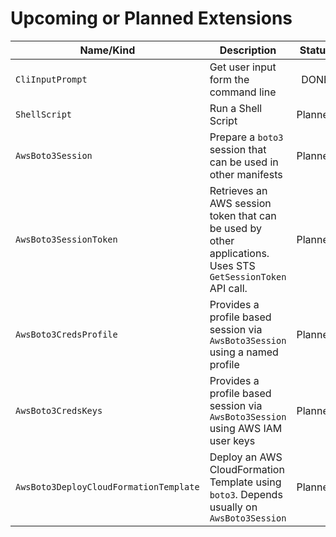 # Upcoming or Planned Extensions

| Name/Kind                              | Description                                                                                                 | Status  |
|----------------------------------------|-------------------------------------------------------------------------------------------------------------|:-------:|
| `CliInputPrompt`                       | Get user input form the command line                                                                        | DONE    |
| `ShellScript`                          | Run a Shell Script                                                                                          | Planned |
| `AwsBoto3Session`                      | Prepare a `boto3` session that can be used in other manifests                                               | Planned |
| `AwsBoto3SessionToken`                 | Retrieves an AWS session token that can be used by other applications. Uses STS `GetSessionToken` API call. | Planned |
| `AwsBoto3CredsProfile`                 | Provides a profile based session via `AwsBoto3Session` using a named profile                                | Planned |
| `AwsBoto3CredsKeys`                    | Provides a profile based session via `AwsBoto3Session` using AWS IAM user keys                              | Planned |
| `AwsBoto3DeployCloudFormationTemplate` | Deploy an AWS CloudFormation Template using `boto3`. Depends usually on  `AwsBoto3Session`                  | Planned |

